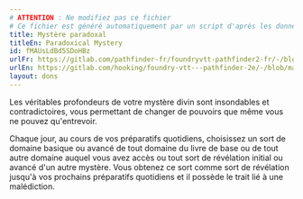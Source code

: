 ```yaml
---
# ATTENTION : Ne modifiez pas ce fichier
# Ce fichier est généré automatiquement par un script d'après les données du module Foundry VTT officiel et de sa traduction
title: Mystère paradoxal
titleEn: Paradoxical Mystery
id: fMAUsLdBd5SDoHBz
urlFr: https://gitlab.com/pathfinder-fr/foundryvtt-pathfinder2-fr/-/blob/master/data/feats/fMAUsLdBd5SDoHBz.htm
urlEn: https://gitlab.com/hooking/foundry-vtt---pathfinder-2e/-/blob/master/packs/data/feats.db/paradoxical-mystery.json
layout: dons
---
```

Les véritables profondeurs de votre mystère divin sont insondables et contradictoires, vous permettant de changer de pouvoirs que même vous ne pouvez qu'entrevoir.

Chaque jour, au cours de vos préparatifs quotidiens, choisissez un sort de domaine basique ou avancé de tout domaine du livre de base ou de tout autre domaine auquel vous avez accès ou tout sort de révélation initial ou avancé d'un autre mystère. Vous obtenez ce sort comme sort de révélation jusqu'à vos prochains préparatifs quotidiens et il possède le trait lié à une malédiction.

